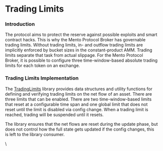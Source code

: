 # Trading Limits

### Introduction

The protocol aims to protect the reserve against possible exploits and smart contract hacks. This is why the Mento Protocol Broker has governable trading limits. Without trading limits, in- and outflow trading limits are implicitly enforced by bucket sizes in the constant-product AMM. Trading limits separate that task from actual slippage. For the Mento Protocol Broker, it is possible to configure three time-window-based absolute trading limits for each token on an exchange.&#x20;

### Trading Limits Implementation

The [TradingLimits](../developers/mento-core/smart-contracts/broker/tradinglimits.md) library provides data structures and utility functions for defining and verifying trading limits on the net flow of an asset. There are three limits that can be enabled. There are two time-window-based limits that reset at a configurable time span and one global limit that does not reset until the limit is disabled via config change. When a trading limit is reached, trading will be suspended until it resets.&#x20;

The library ensures that the net flows are reset during the update phase, but does not control how the full state gets updated if the config changes, this is left to the library consumer.

\
